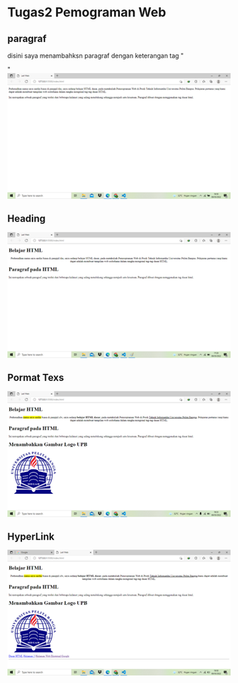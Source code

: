 # Tugas2 Pemograman Web #
## paragraf
disini saya menambahksn paragraf dengan keterangan tag "<p>"
![paragraf](ss/ss1.png)
## Heading
![Heading](ss/ss2.png)
## Pormat Texs
![Pormat_teks](ss/ss3.png)
## HyperLink
![HyperLink](ss/ss4.png)